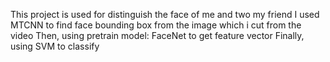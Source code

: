 This project is used for distinguish the face of me and two my friend 
I used MTCNN to find face bounding box from the image which i cut from the video 
Then, using pretrain model: FaceNet to get feature vector 
Finally, using SVM to classify 
